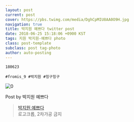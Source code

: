 ```yaml
---
layout: post
current: post
cover: https://pbs.twimg.com/media/DghCpMIU8AA0O9H.jpg
navigation: true
title: 박지원 예쁘다 twitter post
date: 2018-06-25 15:18:06 +0900 KST
tags: 지원 박지원-예쁘다 photo
class: post-template
subclass: post tag-photo
author: auto-posting
---
```


```  
180623  
  
#fromis_9 #박지원 #힝구힝구  

```

![0](https://pbs.twimg.com/media/DghCpMIU8AA0O9H.jpg)


Post by 박지원 예쁘다

> [박지원 예쁘다](https://twitter.com/jiwon_is_pretty)  
  로고크롭, 2차가공 금지